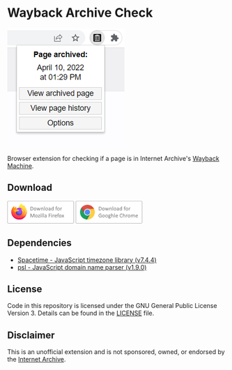 # Wayback Archive Check
![Screenshot](assets/screenshots/readme-screenshot.png)

Browser extension for checking if a page is in Internet Archive's [Wayback Machine](https://web.archive.org).

## Download
[![Download from Firefox add-ons](assets/badges/firefox.png)](https://addons.mozilla.org/firefox/addon/wayback-archive-check/)
[![Download from the Google Chrome Web Store](assets/badges/chrome.png)](https://chrome.google.com/webstore/detail/wayback-archive-check/hjmmibnbgnhfjhmngljdkbliaamjgbka)

## Dependencies
- [Spacetime - JavaScript timezone library (v7.4.4)](https://github.com/spencermountain/spacetime)
- [psl - JavaScript domain name parser (v1.9.0)](https://github.com/lupomontero/psl)

## License

Code in this repository is licensed under the GNU General Public License Version 3. Details can be found in the [LICENSE](LICENSE) file. 

## Disclaimer

This is an unofficial extension and is not sponsored, owned, or endorsed by the [Internet Archive](https://archive.org).
